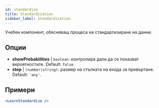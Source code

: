 ```yaml
---
id: standardize
title: Standardization
sidebar_label: Standardization
---
```


Учебен компонент, обясняващ процеса на стандартизиране на данни.

## Опции

* __showProbabilities__ | `boolean`: контролира дали да се показват вероятностите. Default: `false`.
* __step__ | `(number|string)`: размер на стъпката на входа за превъртане. Default: `'any'`.


## Примери

```jsx live
<LearnStandardize />
```

